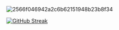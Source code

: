 ![2566f046942a2c6b62151948b23b8f34](https://github.com/Hernan404/Hernan404/assets/83614099/b91812a1-dac3-4ae7-8094-e383b22a5546)




[![GitHub Streak](https://streak-stats.demolab.com?user=Hernan404&theme=gotham&exclude_days=Sun)](https://git.io/streak-stats)
